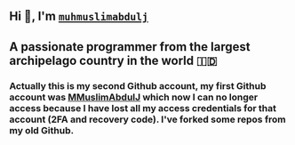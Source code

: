 ## Hi 👋, I'm [`muhmuslimabdulj`](https://github.com/muhmuslimabdulj)
## A passionate programmer from the largest archipelago country in the world 🇮🇩

### Actually this is my second Github account, my first Github account was [MMuslimAbdulJ](https://github.com/MMuslimAbdulJ) which now I can no longer access because I have lost all my access credentials for that account (2FA and recovery code). I've forked some repos from my old Github.
